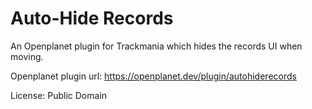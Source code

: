 # Auto-Hide Records

An Openplanet plugin for Trackmania which hides the records UI when moving.

Openplanet plugin url: https://openplanet.dev/plugin/autohiderecords

License: Public Domain
